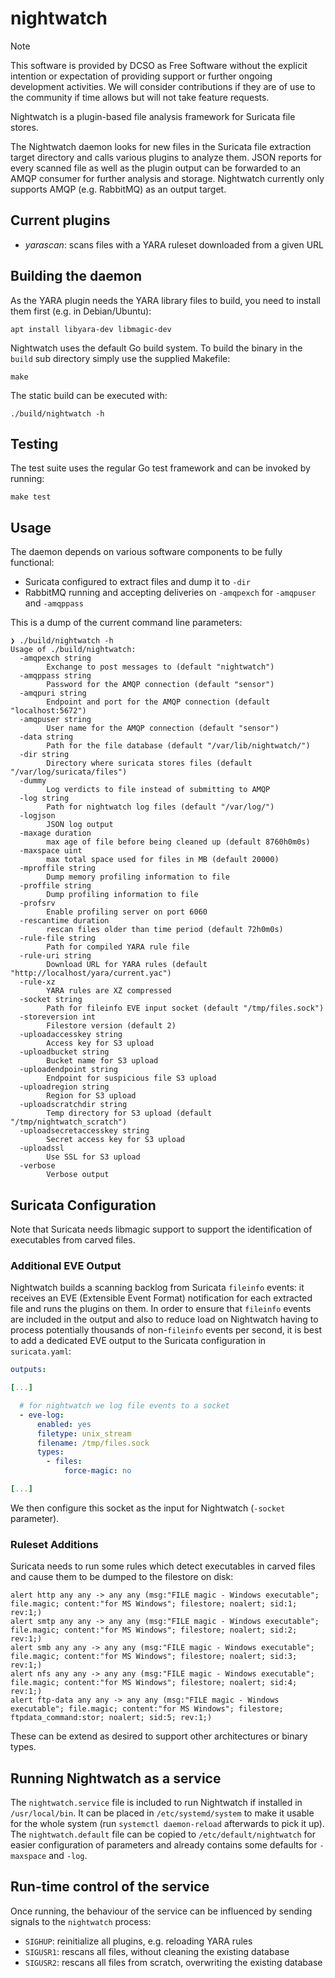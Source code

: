 # nightwatch

> [!NOTE]
> This software is provided by DCSO as Free Software without the
> explicit intention or expectation of providing support or further ongoing
> development activities. We will consider contributions if they are of use to
> the community if time allows but will not take feature requests.

Nightwatch is a plugin-based file analysis framework for Suricata file stores.

The Nightwatch daemon looks for new files in the Suricata file extraction target
directory and calls various plugins to analyze them. JSON reports for every
scanned file as well as the plugin output can be forwarded to an AMQP consumer
for further analysis and storage. Nightwatch currently only supports AMQP (e.g.
RabbitMQ) as an output target.

## Current plugins

* _yarascan_: scans files with a YARA ruleset downloaded from a given URL

## Building the daemon

As the YARA plugin needs the YARA library files to build, you need to install
them first (e.g. in Debian/Ubuntu):

```
apt install libyara-dev libmagic-dev
```

Nightwatch uses the default Go build system. To build the binary in the `build`
sub directory simply use the supplied Makefile:

```
make
```

The static build can be executed with:

```
./build/nightwatch -h
```

## Testing

The test suite uses the regular Go test framework and can be invoked by running:

```
make test
```

## Usage

The daemon depends on various software components to be fully functional:

* Suricata configured to extract files and dump it to `-dir`
* RabbitMQ running and accepting deliveries on `-amqpexch` for `-amqpuser` and
  `-amqppass`

This is a dump of the current command line parameters:

```
❯ ./build/nightwatch -h                                   
Usage of ./build/nightwatch:
  -amqpexch string
        Exchange to post messages to (default "nightwatch")
  -amqppass string
        Password for the AMQP connection (default "sensor")
  -amqpuri string
        Endpoint and port for the AMQP connection (default "localhost:5672")
  -amqpuser string
        User name for the AMQP connection (default "sensor")
  -data string
        Path for the file database (default "/var/lib/nightwatch/")
  -dir string
        Directory where suricata stores files (default "/var/log/suricata/files")
  -dummy
        Log verdicts to file instead of submitting to AMQP
  -log string
        Path for nightwatch log files (default "/var/log/")
  -logjson
        JSON log output
  -maxage duration
        max age of file before being cleaned up (default 8760h0m0s)
  -maxspace uint
        max total space used for files in MB (default 20000)
  -mproffile string
        Dump memory profiling information to file
  -proffile string
        Dump profiling information to file
  -profsrv
        Enable profiling server on port 6060
  -rescantime duration
        rescan files older than time period (default 72h0m0s)
  -rule-file string
        Path for compiled YARA rule file
  -rule-uri string
        Download URL for YARA rules (default "http://localhost/yara/current.yac")
  -rule-xz
        YARA rules are XZ compressed
  -socket string
        Path for fileinfo EVE input socket (default "/tmp/files.sock")
  -storeversion int
        Filestore version (default 2)
  -uploadaccesskey string
        Access key for S3 upload
  -uploadbucket string
        Bucket name for S3 upload
  -uploadendpoint string
        Endpoint for suspicious file S3 upload
  -uploadregion string
        Region for S3 upload
  -uploadscratchdir string
        Temp directory for S3 upload (default "/tmp/nightwatch_scratch")
  -uploadsecretaccesskey string
        Secret access key for S3 upload
  -uploadssl
        Use SSL for S3 upload
  -verbose
        Verbose output
```

## Suricata Configuration

Note that Suricata needs libmagic support to support the identification of
executables from carved files.

### Additional EVE Output

Nightwatch builds a scanning backlog from Suricata `fileinfo` events: it
receives an EVE (Extensible Event Format) notification for each extracted file
and runs the plugins on them. In order to ensure that `fileinfo` events are
included in the output and also to reduce load on Nightwatch having to process
potentially thousands of non-`fileinfo` events per second, it is best to add a
dedicated EVE output to the Suricata configuration in `suricata.yaml`:

```yaml
outputs:

[...]

  # for nightwatch we log file events to a socket
  - eve-log:
      enabled: yes
      filetype: unix_stream
      filename: /tmp/files.sock
      types:
        - files:
            force-magic: no

[...]
```

We then configure this socket as the input for Nightwatch (`-socket` parameter).

### Ruleset Additions

Suricata needs to run some rules which detect executables in carved files and
cause them to be dumped to the filestore on disk:
```
alert http any any -> any any (msg:"FILE magic - Windows executable"; file.magic; content:"for MS Windows"; filestore; noalert; sid:1; rev:1;)
alert smtp any any -> any any (msg:"FILE magic - Windows executable"; file.magic; content:"for MS Windows"; filestore; noalert; sid:2; rev:1;)
alert smb any any -> any any (msg:"FILE magic - Windows executable"; file.magic; content:"for MS Windows"; filestore; noalert; sid:3; rev:1;)
alert nfs any any -> any any (msg:"FILE magic - Windows executable"; file.magic; content:"for MS Windows"; filestore; noalert; sid:4; rev:1;)
alert ftp-data any any -> any any (msg:"FILE magic - Windows executable"; file.magic; content:"for MS Windows"; filestore; ftpdata_command:stor; noalert; sid:5; rev:1;)
```
These can be extend as desired to support other architectures or binary types.


## Running Nightwatch as a service

The `nightwatch.service` file is included to run Nightwatch if installed in
`/usr/local/bin`. It can be placed in `/etc/systemd/system` to make it usable
for the whole system (run `systemctl daemon-reload` afterwards to pick it up).
The `nightwatch.default` file can be copied to `/etc/default/nightwatch` for
easier configuration of parameters and already contains some defaults for
`-maxspace` and `-log`.

## Run-time control of the service

Once running, the behaviour of the service can be influenced by sending signals
to the `nightwatch` process:

* `SIGHUP`: reinitialize all plugins, e.g. reloading YARA rules
* `SIGUSR1`: rescans all files, without cleaning the existing database
* `SIGUSR2`: rescans all files from scratch, overwriting the existing database
